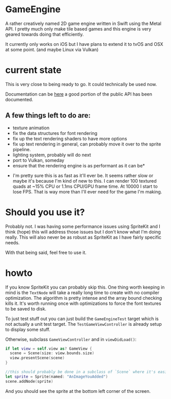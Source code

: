 # GameEngine
A rather creatively named 2D game engine written in Swift using the Metal API. I pretty much only make tile based games and this engine is very geared towards doing that efficiently.

It currently only works on iOS but I have plans to extend it to tvOS and OSX at some point. (and maybe Linux via Vulkan)

# current state
This is very close to being ready to go. It could technically be used now.

Documentation can be [here](https://akoaysigod.github.io/GameEngine) a good portion of the public API has been documented.

## A few things left to do are:
- texture animation
- fix the data structures for font rendering
- fix up the text rendering shaders to have more options
- fix up text rendering in general, can probably move it over to the sprite pipeline.
- lighting system, probably will do next
- port to Vulkan, someday
- ensure that the rendering engine is as performant as it can be*

* I'm pretty sure this is as fast as it'll ever be. It seems rather slow or maybe it's because I'm kind of new to this. I can render 100 textured quads at ~15% CPU or 1.1ms CPU/GPU frame time. At 10000 I start to lose FPS. That is way more than I'll ever need for the game I'm making.

# Should you use it?
Probably not. I was having some performance issues using SpriteKit and I think (hope) this will address those issues but I don't know what I'm doing really. This will also never be as robust as SpriteKit as I have fairly specific needs.

With that being said, feel free to use it.

# howto
If you know SpriteKit you can probably skip this. One thing worth keeping in mind is the `TextNode` will take a really long time to create with no compiler optimization. The algorithm is pretty intense and the array bound checking kills it. It's worth running once with optimizations to force the font textures to be saved to disk.

To just test stuff out you can just build the `GameEngineTest` target which is not actually a unit test target.
The `TestGameViewController` is already setup to display some stuff.

Otherwise, subclass `GameViewController` and in `viewDidLoad()`:

```swift
if let view = self.view as? GameView {
  scene = Scene(size: view.bounds.size)
  view.presentScene(scene)
}

//this should probably be done in a subclass of `Scene` where it's easier to override the update method
let sprite = Sprite(named: "AnImageYouAdded")
scene.addNode(sprite)
```

And you should see the sprite at the bottom left corner of the screen.
